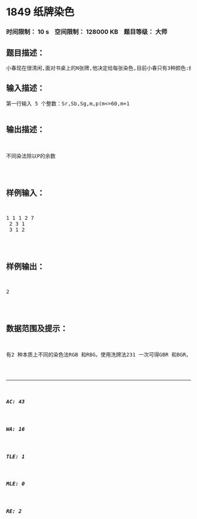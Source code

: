 # 1849 纸牌染色   
### 时间限制： 10 s&nbsp;&nbsp;&nbsp;&nbsp;空间限制： 128000 KB&nbsp;&nbsp;&nbsp;&nbsp;题目等级： 大师  
## 题目描述：  

<pre>
小春现在很清闲,面对书桌上的N张牌,他决定给每张染色,目前小春只有3种颜色:红色,蓝色,绿色.他询问Sun有多少种染色方案,Sun很快就给出了答案.进一步,小春要求染出Sr张红色,Sb张蓝色,Sg张绝色.他又询问有多少种方案,Sun想了一下,又给出了正确答案. 最后小春发明了M种不同的洗牌法,这里他又问Sun有多少种不同的染色方案.两种染色方法相同当且仅当其中一种可以通过任意的洗牌法(即可以使用多种洗牌法,而每种方法可以使用多次)洗成另一种.Sun发现这个问题有点难度,决定交给你,答案可能很大,只要求出答案除以P的余数(P为质数).
</pre>
  
  
## 输入描述：  

<pre>
第一行输入 5 个整数：Sr,Sb,Sg,m,p(m<=60,m+1<p<100)。n=Sr+Sb+Sg。接下来 m 行，每行描述  
一种洗牌法，每行有 n 个用空格隔开的整数 X1X2...Xn，恰为 1 到 n 的一个排列，表示使用这种洗牌法，  
第 i位变为原来的 Xi位的牌。输入数据保证任意多次洗牌都可用这 m种洗牌法中的一种代替，且对每种  
洗牌法，都存在一种洗牌法使得能回到原状态。
100%数据满足 Max{Sr,Sb,Sg}<=20。
</pre>
  
  
## 输出描述：  

<pre>
不同染法除以P的余数
</pre>
  
  
## 样例输入：  

<pre>
1 1 1 2 7  
 2 3 1  
 3 1 2
</pre>
  
  
## 样例输出：  

<pre>
2
</pre>
  
  
## 数据范围及提示：  

<pre>
有2 种本质上不同的染色法RGB 和RBG，使用洗牌法231 一次可得GBR 和BGR，使用洗牌法312 一次 可得BRG 和GRB。
</pre>
  
  
***  

##### AC: 43  
##### WA: 16  
##### TLE: 1  
##### MLE: 0  
##### RE: 2  
